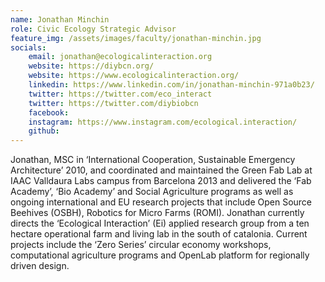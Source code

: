 ```yaml
---
name: Jonathan Minchin
role: Civic Ecology Strategic Advisor
feature_img: /assets/images/faculty/jonathan-minchin.jpg
socials:
    email: jonathan@ecologicalinteraction.org
    website: https://diybcn.org/
    website: https://www.ecologicalinteraction.org/
    linkedin: https://www.linkedin.com/in/jonathan-minchin-971a0b23/
    twitter: https://twitter.com/eco_interact
    twitter: https://twitter.com/diybiobcn
    facebook:
    instagram: https://www.instagram.com/ecological.interaction/
    github:
---
```


Jonathan, MSC in ‘International Cooperation, Sustainable Emergency Architecture’ 2010, and coordinated and maintained the Green Fab Lab at IAAC Valldaura Labs campus from Barcelona 2013 and delivered the ‘Fab Academy’, ‘Bio Academy’ and Social Agriculture programs as well as ongoing international and EU research projects that include Open Source Beehives (OSBH), Robotics for Micro Farms (ROMI). Jonathan currently directs the ‘Ecological Interaction’ (Ei) applied research group from a ten hectare operational farm and living lab in the south of catalonia. Current projects include the  ‘Zero Series’ circular economy workshops, computational agriculture programs and OpenLab platform for regionally driven design.